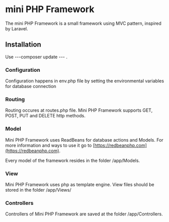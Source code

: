 # mini PHP Framework
The mini PHP Framework is a small framework using MVC pattern, inspired by Laravel.

## Installation
Use ---composer update --- .

### Configuration
Configuration happens in env.php file by setting the environmental variables for
database connection

### Routing
Routing occures at routes.php file. Mini PHP Framework supports GET, POST, PUT and DELETE
http methods.

### Model
Mini PHP Framework uses ReadBeans for database actions and Models. For more information
and ways to use it go to [https://redbeanphp.com](https://redbeanphp.com).

Every model of the framework resides in the folder /app/Models.

### View
Mini PHP Framework uses php as template engine. View files should be stored in the folder
/app/Views/

### Controllers
Controllers of Mini PHP Framework are saved at the folder /app/Controllers.

